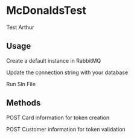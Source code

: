 # McDonaldsTest
Test Arthur


## Usage
Create a default instance in RabbitMQ

Update the connection string with your database

Run Sln File

## Methods

POST Card information for token creation

POST Customer information for token validation
